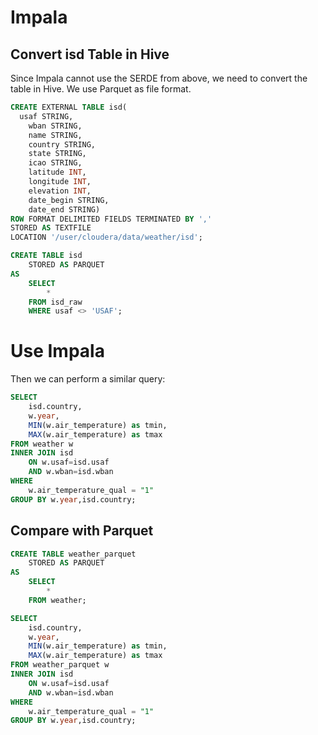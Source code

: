 # Impala

## Convert isd Table in Hive

Since Impala cannot use the SERDE from above, we need to convert the table
in Hive. We use Parquet as file format.

```sql
CREATE EXTERNAL TABLE isd(
  usaf STRING,
    wban STRING,
    name STRING,
    country STRING,
    state STRING,
    icao STRING,
    latitude INT,
    longitude INT,
    elevation INT,
    date_begin STRING,
    date_end STRING)
ROW FORMAT DELIMITED FIELDS TERMINATED BY ','
STORED AS TEXTFILE
LOCATION '/user/cloudera/data/weather/isd';
```


```sql
CREATE TABLE isd 
    STORED AS PARQUET 
AS 
    SELECT 
        * 
    FROM isd_raw 
    WHERE usaf <> 'USAF';
```

# Use Impala

Then we can perform a similar query:
```sql
SELECT 
    isd.country,
    w.year,
    MIN(w.air_temperature) as tmin,
    MAX(w.air_temperature) as tmax 
FROM weather w
INNER JOIN isd
    ON w.usaf=isd.usaf 
    AND w.wban=isd.wban
WHERE
    w.air_temperature_qual = "1"
GROUP BY w.year,isd.country;
```

## Compare with Parquet
```sql
CREATE TABLE weather_parquet 
    STORED AS PARQUET 
AS 
    SELECT 
        * 
    FROM weather;
```

```sql
SELECT 
    isd.country,
    w.year,
    MIN(w.air_temperature) as tmin,
    MAX(w.air_temperature) as tmax 
FROM weather_parquet w
INNER JOIN isd
    ON w.usaf=isd.usaf 
    AND w.wban=isd.wban
WHERE
    w.air_temperature_qual = "1"
GROUP BY w.year,isd.country;
```